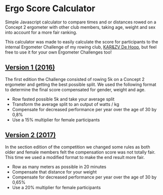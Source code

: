 # Ergo Score Calculator

Simple Javascript calculator to compare times and or distances rowed on a
Concept 2 ergometer with other club members, taking age, weight and sex into
account for a more fair ranking.

This calculator was made to easily calculate the score for participants to the
internal Ergometer Challenge of my rowing club, [KAR&ZV De Hoop][1], but feel
free to use it for your own Ergometer Challenges too!

## [Version 1 (2016)][v1]
The first edition the Challenge consisted of rowing 5k on a Concept 2 ergometer
and getting the best possible split. We used the following format to determine
the final score compensated for gender, weight and age.

* Row fasted possible 5k and take your average split
* Transform the average split to an output of watts / kg
* Compensate for decreased performance per year over the age of 30 by 0,8%
* Use a 15% multiplier for female participants

## [Version 2 (2017)][v2]
In the section edition of the competition we changed some rules as both older
and female members felt the compensation score was not totally fair. This time
we used a modified format to make the end result more fair.

* Row as many meters as possible in 20 minutes
* Compensate that distance for your weight
* Compensate for decreased performance per year over the age of 30 by 0,65%
* Use a 20% multiplier for female participants


[1]: http://karzvdehoop.nl
[v1]: https://github.com/vindia/ergo-calculator/releases/tag/v1
[v2]: https://github.com/vindia/ergo-calculator/releases/tag/v2
